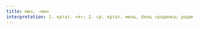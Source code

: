 ```yaml
---
title: мен, -мен
interpretation: 1. кртат. «я»; 2. ср. кртат. менъ, бенъ «родинка; родимое пятно»; 3. ср. тюрк мин «тысяча»; 4. РПН
---
```

